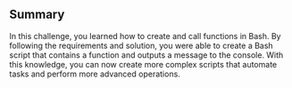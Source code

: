 ## Summary


In this challenge, you learned how to create and call functions in Bash. By following the requirements and solution, you were able to create a Bash script that contains a function and outputs a message to the console. With this knowledge, you can now create more complex scripts that automate tasks and perform more advanced operations.